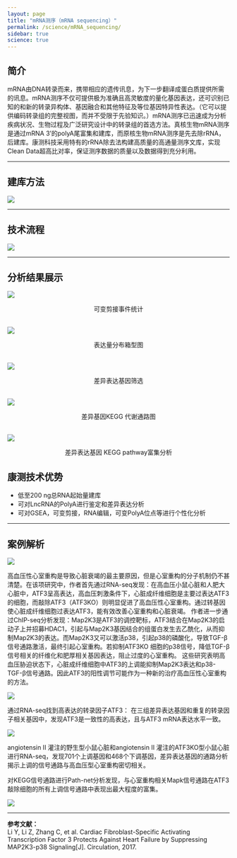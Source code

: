 ```yaml
---
layout: page
title: "mRNA测序（mRNA sequencing）"
permalink: /science/mRNA_sequencing/
sidebar: true
science: true
---
```



## 简介

mRNA由DNA转录而来，携带相应的遗传讯息，为下一步翻译成蛋白质提供所需的讯息。mRNA测序不仅可提供极为准确且高灵敏度的量化基因表达，还可识别已知的和新的转录异构体、基因融合和其他特征及等位基因特异性表达。（它可以提供编码转录组的完整视图，而并不受限于先验知识。）mRNA测序已迅速成为分析疾病状况、生物过程及广泛研究设计中的转录组的首选方法。真核生物mRNA测序是通过mRNA 3’的polyA尾富集和建库，而原核生物mRNA测序是先去除rRNA，后建库。康测科技采用特有的rRNA除去法构建高质量的高通量测序文库，实现Clean Data超高比对率，保证测序数据的质量以及数据得到充分利用。

---

## 建库方法

<img class="fig30" src="/image/mRNA_sequencing/new建库原理图-rna测序.jpg">

---

## 技术流程

<img class="fig70" src="/image/mRNA_sequencing/workflow.png">

---

## 分析结果展示

<img class="fig50" src="/image/mRNA_sequencing/alt_splicing_stat.png">
<p style="text-align: center; ">可变剪接事件统计</p>
<br />

<img class="fig50" src="/image/mRNA_sequencing/表达量分布箱型图.png">
<p style="text-align: center; ">表达量分布箱型图</p>
<br />

<img  class="fig50" src="/image/mRNA_sequencing/diff_expression_gene.png">
<p style="text-align: center; ">差异表达基因筛选</p>
<br />

<img src="/image/mRNA_sequencing/diff_gene_kegg.png">
<p style="text-align: center; ">差异基因KEGG 代谢通路图</p>
<br />

<img src="/image/mRNA_sequencing/diff_exp_gene_kegg_patyway.png">
<p style="text-align: center; ">差异表达基因 KEGG pathway富集分析</p>

## 康测技术优势

* 低至200 ng总RNA起始量建库
* 可对LncRNA的PolyA进行鉴定和差异表达分析
* 可对GSEA，可变剪接，RNA编辑，可变PolyA位点等进行个性化分析

---

## 案例解析

<img src="/image/mRNA_sequencing/mran文献.png">

高血压性心室重构是导致心脏衰竭的最主要原因，但是心室重构的分子机制仍不甚清楚。在该项研究中，作者首先通过RNA-seq发现：在高血压小鼠心脏和人肥大心脏中，ATF3呈高表达，高血压刺激条件下，心脏成纤维细胞是主要过表达ATF3的细胞，而敲除ATF3（ATF3KO）则明显促进了高血压性心室重构。通过转基因使心脏成纤维细胞过表达ATF3，能有效改善心室重构和心脏衰竭。
作者进一步通过ChIP-seq分析发现：Map2K3是ATF3的调控靶标，ATF3结合在Map2K3的启动子上并招募HDAC1，引起与Map2K3基因结合的组蛋白发生去乙酰化，从而抑制Map2K3的表达。而Map2K3又可以激活p38，引起p38的磷酸化，导致TGF-β信号通路激活，最终引起心室重构。若抑制ATF3KO 细胞的p38信号，降低TGF-β信号相关的纤维化和肥厚相关基因表达，阻止过度的心室重构。
这些研究表明高血压胁迫状态下，心脏成纤维细胞中ATF3的上调能抑制Map2K3表达和p38-TGF-β信号通路。因此ATF3的阳性调节可能作为一种新的治疗高血压性心室重构的方法。

<img src="/image/mRNA_sequencing/mRNA-seq-2.png">

通过RNA-seq找到高表达的转录因子ATF3： 在三组差异表达基因和重复的转录因子相关基因中，发现ATF3是一致性的高表达，且与ATF3 mRNA表达水平一致。

<img class="fig80" src="/image/mRNA_sequencing/mRNA-seq-3.png">

angiotensin II 灌注的野生型小鼠心脏和angiotensin II 灌注的ATF3KO型小鼠心脏进行RNA-seq，发现701个上调基因和468个下调基因，差异表达基因的通路分析揭示上调的信号通路与高血压型心室重构密切相关。

对KEGG信号通路进行Path-net分析发现，与心室重构相关Mapk信号通路在ATF3敲除细胞的所有上调信号通路中表现出最大程度的富集。

<img src="/image/mRNA_sequencing/mRNA-seq-4.png">

---

<div><strong>参考文献：</strong></div>
Li Y, Li Z, Zhang C, et al. Cardiac Fibroblast-Specific Activating Transcription Factor 3 Protects Against Heart Failure by Suppressing MAP2K3-p38 Signaling[J]. Circulation, 2017.
